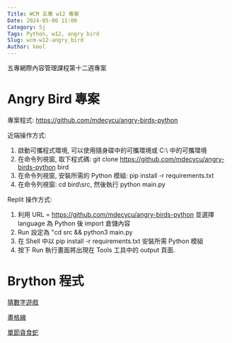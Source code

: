 ```yaml
---
Title: WCM 五專 w12 專案
Date: 2024-05-06 11:00
Category: 5j
Tags: Python, w12, angry bird
Slug: wcm-w12-angry_bird
Author: kmol
---
```


五專網際內容管理課程第十二週專案

<!-- PELICAN_END_SUMMARY -->

# Angry Bird 專案

專案程式: <https://github.com/mdecycu/angry-birds-python>

近端操作方式:

1. 啟動可攜程式環境, 可以使用隨身碟中的可攜環境或 C:\ 中的可攜環境
2. 在命令列視窗, 取下程式碼: git clone https://github.com/mdecycu/angry-birds-python bird
3. 在命令列視窗, 安裝所需的 Python 模組: pip install -r requirements.txt
4. 在命令列視窗: cd bird\src, 然後執行 python main.py

Replit 操作方式:

1. 利用 URL = https://github.com/mdecycu/angry-birds-python 並選擇 language 為 Python 後 import 倉儲內容
2. Run 設定為 "cd src && python3 main.py
3. 在 Shell 中以 pip install -r requirements.txt 安裝所需 Python 模組
4. 按下 Run 執行畫面將出現在 Tools 工具中的 output 頁面.

# Brython 程式

<a href="./../downloads/guess_in_brython.txt">猜數字遊戲</a>

<a href="./../downloads/draw_grid_in_brython.txt">畫格線</a>

<a href="./../downloads/single_snake_in_brython.txt">單節貪食蛇</a>

